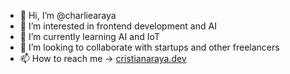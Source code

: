 - 👋 Hi, I’m @charliearaya
- 👀 I’m interested in frontend development and AI
- 🌱 I’m currently learning AI and IoT
- 💞️ I’m looking to collaborate with startups and other freelancers
- 📫 How to reach me -> [cristianaraya.dev](https://www.cristianaraya.dev)

<!---
charliearaya/charliearaya is a ✨ special ✨ repository because its `README.md` (this file) appears on your GitHub profile.
You can click the Preview link to take a look at your changes.
--->
